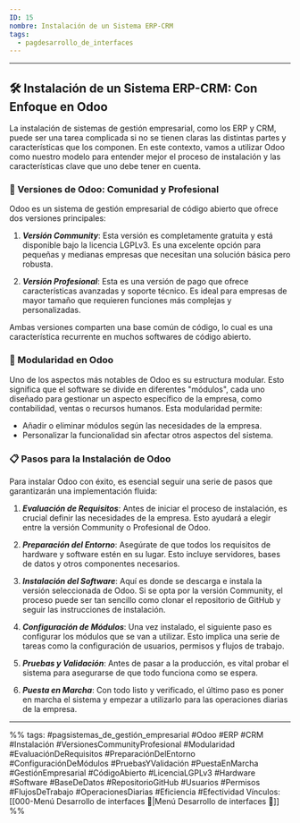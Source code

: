 ```yaml
---
ID: 15
nombre: Instalación de un Sistema ERP-CRM
tags:
  - pagdesarrollo_de_interfaces
---
```

___
## 🛠️ Instalación de un Sistema ERP-CRM: Con Enfoque en Odoo

La instalación de sistemas de gestión empresarial, como los ERP y CRM, puede ser una tarea complicada si no se tienen claras las distintas partes y características que los componen. En este contexto, vamos a utilizar Odoo como nuestro modelo para entender mejor el proceso de instalación y las características clave que uno debe tener en cuenta.

### 📘 Versiones de Odoo: Comunidad y Profesional

Odoo es un sistema de gestión empresarial de código abierto que ofrece dos versiones principales:

1. ***Versión Community***: Esta versión es completamente gratuita y está disponible bajo la licencia LGPLv3. Es una excelente opción para pequeñas y medianas empresas que necesitan una solución básica pero robusta.

2. ***Versión Profesional***: Esta es una versión de pago que ofrece características avanzadas y soporte técnico. Es ideal para empresas de mayor tamaño que requieren funciones más complejas y personalizadas.

Ambas versiones comparten una base común de código, lo cual es una característica recurrente en muchos softwares de código abierto.

### 🧩 Modularidad en Odoo

Uno de los aspectos más notables de Odoo es su estructura modular. Esto significa que el software se divide en diferentes "módulos", cada uno diseñado para gestionar un aspecto específico de la empresa, como contabilidad, ventas o recursos humanos. Esta modularidad permite:

- Añadir o eliminar módulos según las necesidades de la empresa.
- Personalizar la funcionalidad sin afectar otros aspectos del sistema.

### 📋 Pasos para la Instalación de Odoo

Para instalar Odoo con éxito, es esencial seguir una serie de pasos que garantizarán una implementación fluida:

1. ***Evaluación de Requisitos***: Antes de iniciar el proceso de instalación, es crucial definir las necesidades de la empresa. Esto ayudará a elegir entre la versión Community o Profesional de Odoo.

2. ***Preparación del Entorno***: Asegúrate de que todos los requisitos de hardware y software estén en su lugar. Esto incluye servidores, bases de datos y otros componentes necesarios.

3. ***Instalación del Software***: Aquí es donde se descarga e instala la versión seleccionada de Odoo. Si se opta por la versión Community, el proceso puede ser tan sencillo como clonar el repositorio de GitHub y seguir las instrucciones de instalación.

4. ***Configuración de Módulos***: Una vez instalado, el siguiente paso es configurar los módulos que se van a utilizar. Esto implica una serie de tareas como la configuración de usuarios, permisos y flujos de trabajo.

5. ***Pruebas y Validación***: Antes de pasar a la producción, es vital probar el sistema para asegurarse de que todo funciona como se espera.

6. ***Puesta en Marcha***: Con todo listo y verificado, el último paso es poner en marcha el sistema y empezar a utilizarlo para las operaciones diarias de la empresa.


___
%%
tags: #pagsistemas_de_gestión_empresarial  #Odoo #ERP #CRM #Instalación #VersionesCommunityProfesional #Modularidad #EvaluaciónDeRequisitos #PreparaciónDelEntorno #ConfiguraciónDeMódulos #PruebasYValidación #PuestaEnMarcha #GestiónEmpresarial #CódigoAbierto #LicenciaLGPLv3 #Hardware #Software #BaseDeDatos #RepositorioGitHub #Usuarios #Permisos #FlujosDeTrabajo #OperacionesDiarias #Eficiencia #Efectividad
Vínculos: [[000-Menú Desarrollo de interfaces 📃|Menú Desarrollo de interfaces 📃]]
%% 